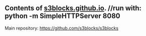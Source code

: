Contents of [s3blocks.github.io](http://s3blocks.github.io).
//run with: python -m SimpleHTTPServer 8080
---

Main repository: <https://github.com/s3blocks/s3blocks>

